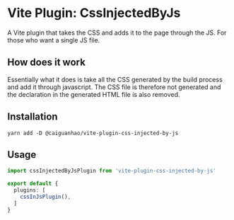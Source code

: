 # Vite Plugin: CssInjectedByJs
A Vite plugin that takes the CSS and adds it to the page through the JS. For those who want a single JS file.

## How does it work
Essentially what it does is take all the CSS generated by the build process and add it through javascript. 
The CSS file is therefore not generated and the declaration in the generated HTML file is also removed.

## Installation
```
yarn add -D @caiguanhao/vite-plugin-css-injected-by-js
```

## Usage
```ts
import cssInjectedByJsPlugin from 'vite-plugin-css-injected-by-js'

export default {
  plugins: [
    cssInJsPlugin(),
  ]
}
```
